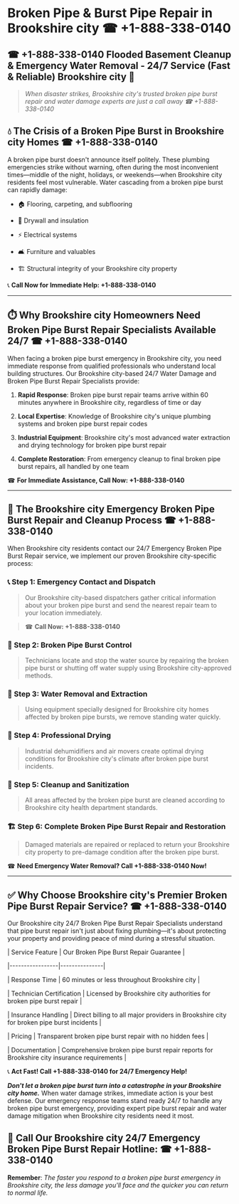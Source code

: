 # Broken Pipe & Burst Pipe Repair in Brookshire city ☎ +1-888-338-0140  
## ☎ +1-888-338-0140 Flooded Basement Cleanup & Emergency Water Removal - 24/7 Service (Fast & Reliable) Brookshire city 🚨  

> *When disaster strikes, Brookshire city's trusted broken pipe burst repair and water damage experts are just a call away ☎ +1-888-338-0140*  

## 💧 The Crisis of a Broken Pipe Burst in Brookshire city Homes ☎ +1-888-338-0140  

A broken pipe burst doesn't announce itself politely. These plumbing emergencies strike without warning, often during the most inconvenient times—middle of the night, holidays, or weekends—when Brookshire city residents feel most vulnerable. Water cascading from a broken pipe burst can rapidly damage:  

* 🏠 Flooring, carpeting, and subflooring  
* 🧱 Drywall and insulation  
* ⚡ Electrical systems  
* 🛋️ Furniture and valuables  
* 🏗️ Structural integrity of your Brookshire city property  

📞 **Call Now for Immediate Help: +1-888-338-0140**  

---  

## ⏱️ Why Brookshire city Homeowners Need Broken Pipe Burst Repair Specialists Available 24/7 ☎ +1-888-338-0140  

When facing a broken pipe burst emergency in Brookshire city, you need immediate response from qualified professionals who understand local building structures. Our Brookshire city-based 24/7 Water Damage and Broken Pipe Burst Repair Specialists provide:  

1. **Rapid Response**: Broken pipe burst repair teams arrive within 60 minutes anywhere in Brookshire city, regardless of time or day  
2. **Local Expertise**: Knowledge of Brookshire city's unique plumbing systems and broken pipe burst repair codes  
3. **Industrial Equipment**: Brookshire city's most advanced water extraction and drying technology for broken pipe burst repair  
4. **Complete Restoration**: From emergency cleanup to final broken pipe burst repairs, all handled by one team  

☎ **For Immediate Assistance, Call Now: +1-888-338-0140**  

---  

## 🔧 The Brookshire city Emergency Broken Pipe Burst Repair and Cleanup Process ☎ +1-888-338-0140  

When Brookshire city residents contact our 24/7 Emergency Broken Pipe Burst Repair service, we implement our proven Brookshire city-specific process:  

### 📞 Step 1: Emergency Contact and Dispatch  
> Our Brookshire city-based dispatchers gather critical information about your broken pipe burst and send the nearest repair team to your location immediately.  
> ☎ **Call Now: +1-888-338-0140**  

### 🚿 Step 2: Broken Pipe Burst Control  
> Technicians locate and stop the water source by repairing the broken pipe burst or shutting off water supply using Brookshire city-approved methods.  

### 🌊 Step 3: Water Removal and Extraction  
> Using equipment specially designed for Brookshire city homes affected by broken pipe bursts, we remove standing water quickly.  

### 💨 Step 4: Professional Drying  
> Industrial dehumidifiers and air movers create optimal drying conditions for Brookshire city's climate after broken pipe burst incidents.  

### 🧼 Step 5: Cleanup and Sanitization  
> All areas affected by the broken pipe burst are cleaned according to Brookshire city health department standards.  

### 🏗️ Step 6: Complete Broken Pipe Burst Repair and Restoration  
> Damaged materials are repaired or replaced to return your Brookshire city property to pre-damage condition after the broken pipe burst.  

☎ **Need Emergency Water Removal? Call +1-888-338-0140 Now!**  

---  

## ✅ Why Choose Brookshire city's Premier Broken Pipe Burst Repair Service? ☎ +1-888-338-0140  

Our Brookshire city 24/7 Broken Pipe Burst Repair Specialists understand that pipe burst repair isn't just about fixing plumbing—it's about protecting your property and providing peace of mind during a stressful situation.  

| Service Feature | Our Broken Pipe Burst Repair Guarantee |  
|-----------------|---------------|  
| Response Time | 60 minutes or less throughout Brookshire city |  
| Technician Certification | Licensed by Brookshire city authorities for broken pipe burst repair |  
| Insurance Handling | Direct billing to all major providers in Brookshire city for broken pipe burst incidents |  
| Pricing | Transparent broken pipe burst repair with no hidden fees |  
| Documentation | Comprehensive broken pipe burst repair reports for Brookshire city insurance requirements |  

📞 **Act Fast! Call +1-888-338-0140 for 24/7 Emergency Help!**  

***Don't let a broken pipe burst turn into a catastrophe in your Brookshire city home.*** When water damage strikes, immediate action is your best defense. Our emergency response teams stand ready 24/7 to handle any broken pipe burst emergency, providing expert pipe burst repair and water damage mitigation when Brookshire city residents need it most.  

## 📱 Call Our Brookshire city 24/7 Emergency Broken Pipe Burst Repair Hotline: ☎ +1-888-338-0140  

**Remember**: *The faster you respond to a broken pipe burst emergency in Brookshire city, the less damage you'll face and the quicker you can return to normal life.*